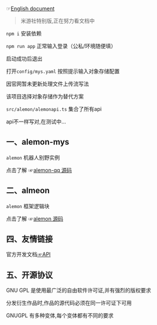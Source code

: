 ☞[English document](./README_English.md)

>米游社特别版,正在努力看文档中

`npm i` 安装依赖

`npm run app` 正常输入登录（公私/环境随便填）

启动成功后退出

打开`config/mys.yaml` 按照提示输入对象存储配置

因官网暂未更新处理文件上传流写法

该项目选择对象存储作为替代方案

`src/alemon/alemonapi.ts` 集合了所有api

api不一样写对,在测试中...


## 一、alemon-mys

`alemon` 机器人别野实例

点击了解 ☞[alemon-qq 源码](https://gitee.com/ningmengchongshui/alemon-bot/tree/qq/)

## 二、almeon

`alemon` 框架逻辑块

点击了解 ☞[alemon 源码](https://gitee.com/ningmengchongshui/alemon-bot/tree/core/)

## 四、友情链接

官方开发文档[☞API](https://webstatic.mihoyo.com/)

## 五、开源协议

GNU GPL 是使用最广泛的自由软件许可证,并有强烈的版权要求

分发衍生作品时,作品的源代码必须在同一许可证下可用

GNUGPL 有多种变体,每个变体都有不同的要求
